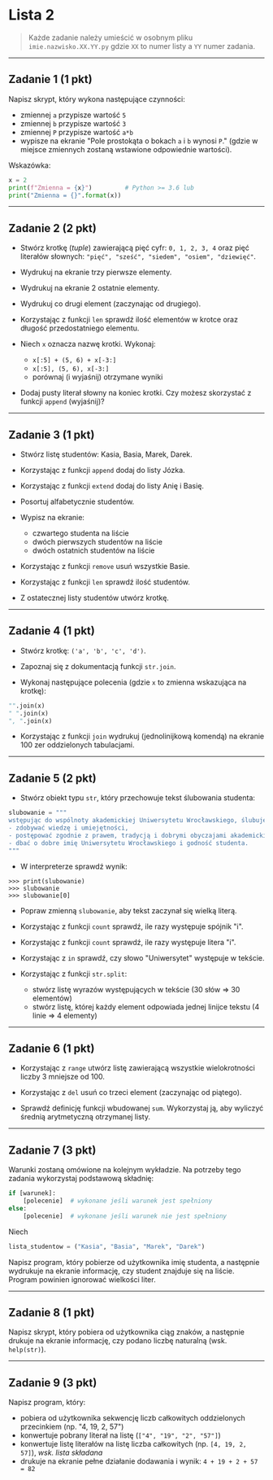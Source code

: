 # Lista 2

> Każde zadanie należy umieścić w osobnym pliku `imie.nazwisko.XX.YY.py` gdzie `XX` to numer listy a `YY` numer zadania. 

---

## Zadanie 1 (1 pkt)

Napisz skrypt, który wykona następujące czynności:

* zmiennej `a` przypisze wartość `5`
* zmiennej `b` przypisze wartość `3`
* zmiennej `P` przypisze wartość `a*b`
* wypisze na ekranie "Pole prostokąta o bokach `a` i `b` wynosi `P`." (gdzie w miejsce zmiennych zostaną wstawione odpowiednie wartości).

Wskazówka:

```py
x = 2
print(f"Zmienna = {x}")         # Python >= 3.6 lub
print("Zmienna = {}".format(x))
```

---

## Zadanie 2 (2 pkt)

* Stwórz krotkę (*tuple*) zawierającą pięć cyfr: `0, 1, 2, 3, 4` oraz pięć literałów słownych: `"pięć", "sześć", "siedem", "osiem", "dziewięć"`.

* Wydrukuj na ekranie trzy pierwsze elementy.

* Wydrukuj na ekranie 2 ostatnie elementy.

* Wydrukuj co drugi element (zaczynając od drugiego).

* Korzystając z funkcji `len` sprawdź ilość elementów w krotce oraz długość przedostatniego elementu.

* Niech `x` oznacza nazwę krotki. Wykonaj:

    * `x[:5] + (5, 6) + x[-3:]`
    * `x[:5], (5, 6), x[-3:]`
    * porównaj (i wyjaśnij) otrzymane wyniki

* Dodaj pusty literał słowny na koniec krotki. Czy możesz skorzystać z funkcji `append` (wyjaśnij)?

---

## Zadanie 3 (1 pkt)

* Stwórz listę studentów: Kasia, Basia, Marek, Darek.

* Korzystając z funkcji `append` dodaj do listy Józka.

* Korzystając z funkcji `extend` dodaj do listy Anię i Basię.

* Posortuj alfabetycznie studentów.

* Wypisz na ekranie:

    * czwartego studenta na liście
    * dwóch pierwszych studentów na liście
    * dwóch ostatnich studentów na liście

* Korzystając z funkcji `remove` usuń wszystkie Basie.

* Korzystając z funkcji `len` sprawdź ilość studentów.

* Z ostatecznej listy studentów utwórz krotkę.

---

## Zadanie 4 (1 pkt)

* Stwórz krotkę: `('a', 'b', 'c', 'd')`.

* Zapoznaj się z dokumentacją funkcji `str.join`.

* Wykonaj następujące polecenia (gdzie `x` to zmienna wskazująca na krotkę):

```py
"".join(x)
" ".join(x)
", ".join(x)
```

* Korzystając z funkcji `join` wydrukuj (jednolinijkową komendą) na ekranie 100 zer oddzielonych tabulacjami.

---

## Zadanie 5 (2 pkt)

* Stwórz obiekt typu `str`, który przechowuje tekst ślubowania studenta:

```py
slubowanie = """
wstępując do wspólnoty akademickiej Uniwersytetu Wrocławskiego, ślubuję uroczyście:
- zdobywać wiedzę i umiejętności,
- postępować zgodnie z prawem, tradycją i dobrymi obyczajami akademickimi,
- dbać o dobre imię Uniwersytetu Wrocławskiego i godność studenta.
"""
```

* W interpreterze sprawdź wynik:

```
>>> print(slubowanie)
>>> slubowanie
>>> slubowanie[0]
```

* Popraw zmienną `slubowanie`, aby tekst zaczynał się wielką literą.

* Korzystając z funkcji `count` sprawdź, ile razy występuje spójnik "i".

* Korzystając z funkcji `count` sprawdź, ile razy występuje litera "i".

* Korzystając z `in` sprawdź, czy słowo "Uniwersytet" występuje w tekście.

* Korzystając z funkcji `str.split`:

    * stwórz listę wyrazów występujących w tekście (30 słów => 30 elementów)
    * stwórz listę, której każdy element odpowiada jednej linijce tekstu (4 linie => 4 elementy)

---

## Zadanie 6 (1 pkt)

* Korzystając z `range` utwórz listę zawierającą wszystkie wielokrotności liczby 3 mniejsze od 100.

* Korzystając z `del` usuń co trzeci element (zaczynając od piątego).

* Sprawdź definicję funkcji wbudowanej `sum`. Wykorzystaj ją, aby wyliczyć średnią arytmetyczną otrzymanej listy.

---

## Zadanie 7 (3 pkt)

Warunki zostaną omówione na kolejnym wykładzie. Na potrzeby tego zadania wykorzystaj podstawową składnię:

```py
if [warunek]:
    [polecenie]  # wykonane jeśli warunek jest spełniony
else:
    [polecenie]  # wykonane jeśli warunek nie jest spełniony
```

Niech 

```py
lista_studentow = ("Kasia", "Basia", "Marek", "Darek")
```

Napisz program, który pobierze od użytkownika imię studenta, a następnie wydrukuje na ekranie informację, czy student znajduje się na liście. Program powinien ignorować wielkości liter.

---

## Zadanie 8 (1 pkt)

Napisz skrypt, który pobiera od użytkownika ciąg znaków, a następnie drukuje na ekranie informację, czy podano liczbę naturalną (wsk. `help(str)`).

---

## Zadanie 9 (3 pkt)

Napisz program, który:

* pobiera od użytkownika sekwencję liczb całkowitych oddzielonych przecinkiem (np. "4, 19, 2, 57")
* konwertuje pobrany literał na listę (`["4", "19", "2", "57"]`)
* konwertuje listę literałów na listę liczba całkowitych (np. `[4, 19, 2, 57]`), *wsk. lista składana*
* drukuje na ekranie pełne działanie dodawania i wynik: `4 + 19 + 2 + 57 = 82`